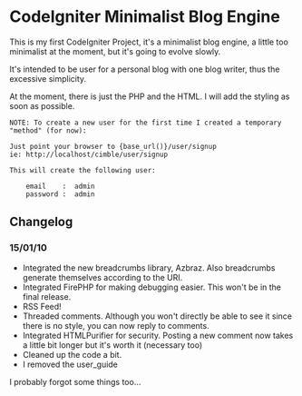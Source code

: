 # CodeIgniter Minimalist Blog Engine

This is my first CodeIgniter Project, it's a minimalist blog engine, a little
too minimalist at the moment, but it's going to evolve slowly.

It's intended to be user for a personal blog with one blog writer, thus the
excessive simplicity.

At the moment, there is just the PHP and the HTML. I will add the styling as
soon as possible.

	NOTE: To create a new user for the first time I created a temporary
	"method" (for now):

	Just point your browser to {base_url()}/user/signup
	ie: http://localhost/cimble/user/signup

	This will create the following user:

		email    :  admin
		password :  admin

## Changelog
### 15/01/10
* Integrated the new breadcrumbs library, Azbraz. Also breadcrumbs generate themselves according to the URI.
* Integrated FirePHP for making debugging easier. This won't be in the final release.
* RSS Feed!
* Threaded comments. Although you won't directly be able to see it since there is no style, you can now reply to comments.
* Integrated HTMLPurifier for security. Posting a new comment now takes a little bit longer but it's worth it (necessary too)
* Cleaned up the code a bit.
* I removed the user_guide

I probably forgot some things too...
